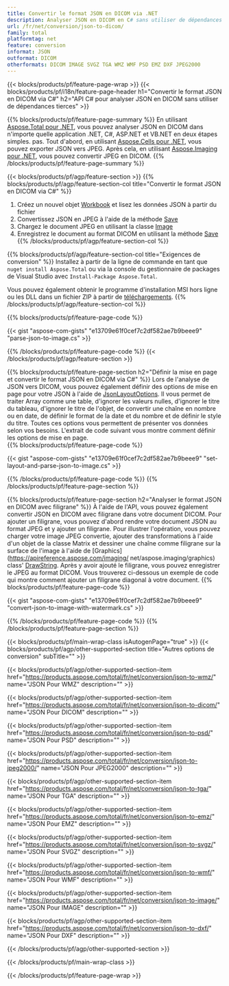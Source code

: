 ```yaml
---
title: Convertir le format JSON en DICOM via .NET
description: Analyser JSON en DICOM en C# sans utiliser de dépendances tierces
url: /fr/net/conversion/json-to-dicom/
family: total
platformtag: net
feature: conversion
informat: JSON
outformat: DICOM
otherformats: DICOM IMAGE SVGZ TGA WMZ WMF PSD EMZ DXF JPEG2000
---
```

{{< blocks/products/pf/feature-page-wrap >}}
{{< blocks/products/pf/i18n/feature-page-header h1="Convertir le format JSON en DICOM via C#" h2="API C# pour analyser JSON en DICOM sans utiliser de dépendances tierces" >}}

{{% blocks/products/pf/feature-page-summary %}}
En utilisant [Aspose.Total pour .NET](https://products.aspose.com/total/net/), vous pouvez analyser JSON en DICOM dans n'importe quelle application .NET, C#, ASP.NET et VB.NET en deux étapes simples. pas. Tout d'abord, en utilisant [Aspose.Cells pour .NET](https://products.aspose.com/cells/net/), vous pouvez exporter JSON vers JPEG. Après cela, en utilisant [Aspose.Imaging pour .NET](https://products.aspose.com/imaging/net/), vous pouvez convertir JPEG en DICOM.
{{% /blocks/products/pf/feature-page-summary  %}}

{{< blocks/products/pf/agp/feature-section >}}
{{% blocks/products/pf/agp/feature-section-col title="Convertir le format JSON en DICOM via C#" %}}
1. Créez un nouvel objet [Workbook](https://apireference.aspose.com/cells/net/aspose.cells/workbook) et lisez les données JSON à partir du fichier
2. Convertissez JSON en JPEG à l'aide de la méthode [Save](https://apireference.aspose.com/cells/net/aspose.cells.workbook/save/methods/4)
3. Chargez le document JPEG en utilisant la classe [Image](https://apireference.aspose.com/imaging/net/aspose.imaging/image)
4. Enregistrez le document au format DICOM en utilisant la méthode [Save](https://apireference.aspose.com/imaging/net/aspose.imaging.image/save/methods/4)
{{% /blocks/products/pf/agp/feature-section-col %}}

{{% blocks/products/pf/agp/feature-section-col title="Exigences de conversion" %}}
Installez à partir de la ligne de commande en tant que ```nuget install Aspose.Total``` ou via la console du gestionnaire de packages de Visual Studio avec ```Install-Package Aspose.Total```.

Vous pouvez également obtenir le programme d'installation MSI hors ligne ou les DLL dans un fichier ZIP à partir de [téléchargements](https://downloads.aspose.com/total/net).
{{% /blocks/products/pf/agp/feature-section-col %}}

{{% blocks/products/pf/feature-page-code %}}

{{< gist "aspose-com-gists" "e13709e61f0cef7c2df582ae7b9beee9" "parse-json-to-image.cs" >}}


{{% /blocks/products/pf/feature-page-code %}}
{{< /blocks/products/pf/agp/feature-section >}}

{{% blocks/products/pf/feature-page-section  h2="Définir la mise en page et convertir le format JSON en DICOM via C#" %}}
Lors de l'analyse de JSON vers DICOM, vous pouvez également définir des options de mise en page pour votre JSON à l'aide de [JsonLayoutOptions](https://apireference.aspose.com/cells/net/aspose.cells.utility/jsonlayoutoptions). Il vous permet de traiter Array comme une table, d'ignorer les valeurs nulles, d'ignorer le titre du tableau, d'ignorer le titre de l'objet, de convertir une chaîne en nombre ou en date, de définir le format de la date et du nombre et de définir le style du titre. Toutes ces options vous permettent de présenter vos données selon vos besoins. L'extrait de code suivant vous montre comment définir les options de mise en page.  
{{% blocks/products/pf/feature-page-code %}}

{{< gist "aspose-com-gists" "e13709e61f0cef7c2df582ae7b9beee9" "set-layout-and-parse-json-to-image.cs" >}}

{{% /blocks/products/pf/feature-page-code  %}}
{{% /blocks/products/pf/feature-page-section %}}

{{% blocks/products/pf/feature-page-section  h2="Analyser le format JSON en DICOM avec filigrane" %}}
À l'aide de l'API, vous pouvez également convertir JSON en DICOM avec filigrane dans votre document DICOM. Pour ajouter un filigrane, vous pouvez d'abord rendre votre document JSON au format JPEG et y ajouter un filigrane. Pour illustrer l'opération, vous pouvez charger votre image JPEG convertie, ajouter des transformations à l'aide d'un objet de la classe Matrix et dessiner une chaîne comme filigrane sur la surface de l'image à l'aide de [Graphics](https://apireference.aspose.com/imaging/ net/aspose.imaging/graphics) class' [DrawString](https://apireference.aspose.com/imaging/net/aspose.imaging/graphics/methods/drawstring). Après y avoir ajouté le filigrane, vous pouvez enregistrer le JPEG au format DICOM. Vous trouverez ci-dessous un exemple de code qui montre comment ajouter un filigrane diagonal à votre document. 
{{% blocks/products/pf/feature-page-code %}}

{{< gist "aspose-com-gists" "e13709e61f0cef7c2df582ae7b9beee9" "convert-json-to-image-with-watermark.cs" >}}

{{% /blocks/products/pf/feature-page-code  %}}
{{% /blocks/products/pf/feature-page-section %}}

{{< blocks/products/pf/main-wrap-class isAutogenPage="true" >}}
{{< blocks/products/pf/agp/other-supported-section title="Autres options de conversion" subTitle="" >}}

{{< blocks/products/pf/agp/other-supported-section-item href="https://products.aspose.com/total/fr/net/conversion/json-to-wmz/" name="JSON Pour WMZ" description="" >}}

{{< blocks/products/pf/agp/other-supported-section-item href="https://products.aspose.com/total/fr/net/conversion/json-to-dicom/" name="JSON Pour DICOM" description="" >}}

{{< blocks/products/pf/agp/other-supported-section-item href="https://products.aspose.com/total/fr/net/conversion/json-to-psd/" name="JSON Pour PSD" description="" >}}

{{< blocks/products/pf/agp/other-supported-section-item href="https://products.aspose.com/total/fr/net/conversion/json-to-jpeg2000/" name="JSON Pour JPEG2000" description="" >}}

{{< blocks/products/pf/agp/other-supported-section-item href="https://products.aspose.com/total/fr/net/conversion/json-to-tga/" name="JSON Pour TGA" description="" >}}

{{< blocks/products/pf/agp/other-supported-section-item href="https://products.aspose.com/total/fr/net/conversion/json-to-emz/" name="JSON Pour EMZ" description="" >}}

{{< blocks/products/pf/agp/other-supported-section-item href="https://products.aspose.com/total/fr/net/conversion/json-to-svgz/" name="JSON Pour SVGZ" description="" >}}

{{< blocks/products/pf/agp/other-supported-section-item href="https://products.aspose.com/total/fr/net/conversion/json-to-wmf/" name="JSON Pour WMF" description="" >}}

{{< blocks/products/pf/agp/other-supported-section-item href="https://products.aspose.com/total/fr/net/conversion/json-to-image/" name="JSON Pour IMAGE" description="" >}}

{{< blocks/products/pf/agp/other-supported-section-item href="https://products.aspose.com/total/fr/net/conversion/json-to-dxf/" name="JSON Pour DXF" description="" >}}



{{< /blocks/products/pf/agp/other-supported-section >}}

{{< /blocks/products/pf/main-wrap-class >}}

{{< /blocks/products/pf/feature-page-wrap >}}